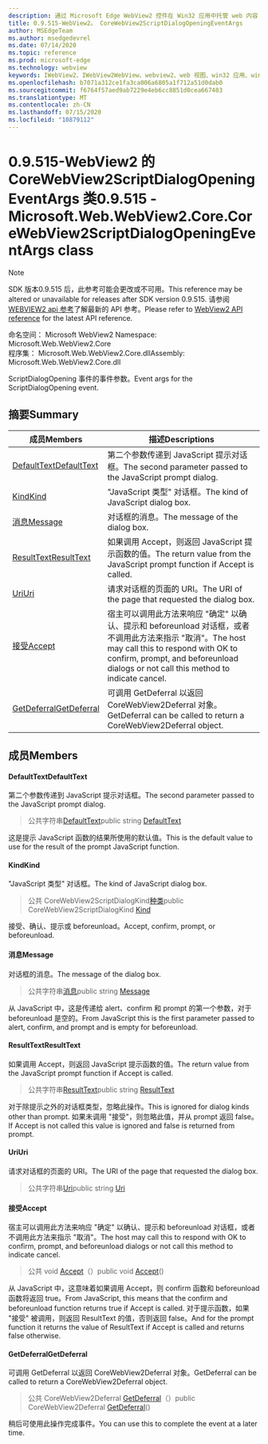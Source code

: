 ```yaml
---
description: 通过 Microsoft Edge WebView2 控件在 Win32 应用中托管 web 内容
title: 0.9.515-WebView2。 CoreWebView2ScriptDialogOpeningEventArgs
author: MSEdgeTeam
ms.author: msedgedevrel
ms.date: 07/14/2020
ms.topic: reference
ms.prod: microsoft-edge
ms.technology: webview
keywords: IWebView2、IWebView2WebView、webview2、web 视图、win32 应用、win32、edge、ICoreWebView2、ICoreWebView2Controller、浏览器控件、边缘 html
ms.openlocfilehash: b7071a312ce1fa3ca006a6805a1f712a51d0dab0
ms.sourcegitcommit: f6764f57aed9ab7229e4eb6cc8851d0cea667403
ms.translationtype: MT
ms.contentlocale: zh-CN
ms.lasthandoff: 07/15/2020
ms.locfileid: "10879112"
---
```

# <span data-ttu-id="e7ce2-104">0.9.515-WebView2 的 CoreWebView2ScriptDialogOpeningEventArgs 类</span><span class="sxs-lookup"><span data-stu-id="e7ce2-104">0.9.515 - Microsoft.Web.WebView2.Core.CoreWebView2ScriptDialogOpeningEventArgs class</span></span> 

> [!NOTE]
> <span data-ttu-id="e7ce2-105">SDK 版本0.9.515 后，此参考可能会更改或不可用。</span><span class="sxs-lookup"><span data-stu-id="e7ce2-105">This reference may be altered or unavailable for releases after SDK version 0.9.515.</span></span> <span data-ttu-id="e7ce2-106">请参阅[WEBVIEW2 api 参考](../../../webview2-api-reference.md)了解最新的 API 参考。</span><span class="sxs-lookup"><span data-stu-id="e7ce2-106">Please refer to [WebView2 API reference](../../../webview2-api-reference.md) for the latest API reference.</span></span>

<span data-ttu-id="e7ce2-107">命名空间： Microsoft WebView2 </span><span class="sxs-lookup"><span data-stu-id="e7ce2-107">Namespace: Microsoft.Web.WebView2.Core</span></span>\
<span data-ttu-id="e7ce2-108">程序集： Microsoft.Web.WebView2.Core.dll</span><span class="sxs-lookup"><span data-stu-id="e7ce2-108">Assembly: Microsoft.Web.WebView2.Core.dll</span></span>

<span data-ttu-id="e7ce2-109">ScriptDialogOpening 事件的事件参数。</span><span class="sxs-lookup"><span data-stu-id="e7ce2-109">Event args for the ScriptDialogOpening event.</span></span>

## <span data-ttu-id="e7ce2-110">摘要</span><span class="sxs-lookup"><span data-stu-id="e7ce2-110">Summary</span></span>

 <span data-ttu-id="e7ce2-111">成员</span><span class="sxs-lookup"><span data-stu-id="e7ce2-111">Members</span></span>                        | <span data-ttu-id="e7ce2-112">描述</span><span class="sxs-lookup"><span data-stu-id="e7ce2-112">Descriptions</span></span>
--------------------------------|---------------------------------------------
[<span data-ttu-id="e7ce2-113">DefaultText</span><span class="sxs-lookup"><span data-stu-id="e7ce2-113">DefaultText</span></span>](#defaulttext) | <span data-ttu-id="e7ce2-114">第二个参数传递到 JavaScript 提示对话框。</span><span class="sxs-lookup"><span data-stu-id="e7ce2-114">The second parameter passed to the JavaScript prompt dialog.</span></span>
[<span data-ttu-id="e7ce2-115">Kind</span><span class="sxs-lookup"><span data-stu-id="e7ce2-115">Kind</span></span>](#kind) | <span data-ttu-id="e7ce2-116">"JavaScript 类型" 对话框。</span><span class="sxs-lookup"><span data-stu-id="e7ce2-116">The kind of JavaScript dialog box.</span></span>
[<span data-ttu-id="e7ce2-117">消息</span><span class="sxs-lookup"><span data-stu-id="e7ce2-117">Message</span></span>](#message) | <span data-ttu-id="e7ce2-118">对话框的消息。</span><span class="sxs-lookup"><span data-stu-id="e7ce2-118">The message of the dialog box.</span></span>
[<span data-ttu-id="e7ce2-119">ResultText</span><span class="sxs-lookup"><span data-stu-id="e7ce2-119">ResultText</span></span>](#resulttext) | <span data-ttu-id="e7ce2-120">如果调用 Accept，则返回 JavaScript 提示函数的值。</span><span class="sxs-lookup"><span data-stu-id="e7ce2-120">The return value from the JavaScript prompt function if Accept is called.</span></span>
[<span data-ttu-id="e7ce2-121">Uri</span><span class="sxs-lookup"><span data-stu-id="e7ce2-121">Uri</span></span>](#uri) | <span data-ttu-id="e7ce2-122">请求对话框的页面的 URI。</span><span class="sxs-lookup"><span data-stu-id="e7ce2-122">The URI of the page that requested the dialog box.</span></span>
[<span data-ttu-id="e7ce2-123">接受</span><span class="sxs-lookup"><span data-stu-id="e7ce2-123">Accept</span></span>](#accept) | <span data-ttu-id="e7ce2-124">宿主可以调用此方法来响应 "确定" 以确认、提示和 beforeunload 对话框，或者不调用此方法来指示 "取消"。</span><span class="sxs-lookup"><span data-stu-id="e7ce2-124">The host may call this to respond with OK to confirm, prompt, and beforeunload dialogs or not call this method to indicate cancel.</span></span>
[<span data-ttu-id="e7ce2-125">GetDeferral</span><span class="sxs-lookup"><span data-stu-id="e7ce2-125">GetDeferral</span></span>](#getdeferral) | <span data-ttu-id="e7ce2-126">可调用 GetDeferral 以返回 CoreWebView2Deferral 对象。</span><span class="sxs-lookup"><span data-stu-id="e7ce2-126">GetDeferral can be called to return a CoreWebView2Deferral object.</span></span>

## <span data-ttu-id="e7ce2-127">成员</span><span class="sxs-lookup"><span data-stu-id="e7ce2-127">Members</span></span>

#### <span data-ttu-id="e7ce2-128">DefaultText</span><span class="sxs-lookup"><span data-stu-id="e7ce2-128">DefaultText</span></span> 

<span data-ttu-id="e7ce2-129">第二个参数传递到 JavaScript 提示对话框。</span><span class="sxs-lookup"><span data-stu-id="e7ce2-129">The second parameter passed to the JavaScript prompt dialog.</span></span>

> <span data-ttu-id="e7ce2-130">公共字符串[DefaultText](#defaulttext)</span><span class="sxs-lookup"><span data-stu-id="e7ce2-130">public string [DefaultText](#defaulttext)</span></span>

<span data-ttu-id="e7ce2-131">这是提示 JavaScript 函数的结果所使用的默认值。</span><span class="sxs-lookup"><span data-stu-id="e7ce2-131">This is the default value to use for the result of the prompt JavaScript function.</span></span>

#### <span data-ttu-id="e7ce2-132">Kind</span><span class="sxs-lookup"><span data-stu-id="e7ce2-132">Kind</span></span> 

<span data-ttu-id="e7ce2-133">"JavaScript 类型" 对话框。</span><span class="sxs-lookup"><span data-stu-id="e7ce2-133">The kind of JavaScript dialog box.</span></span>

> <span data-ttu-id="e7ce2-134">公共 CoreWebView2ScriptDialogKind[种类](#kind)</span><span class="sxs-lookup"><span data-stu-id="e7ce2-134">public CoreWebView2ScriptDialogKind [Kind](#kind)</span></span>

<span data-ttu-id="e7ce2-135">接受、确认、提示或 beforeunload。</span><span class="sxs-lookup"><span data-stu-id="e7ce2-135">Accept, confirm, prompt, or beforeunload.</span></span>

#### <span data-ttu-id="e7ce2-136">消息</span><span class="sxs-lookup"><span data-stu-id="e7ce2-136">Message</span></span> 

<span data-ttu-id="e7ce2-137">对话框的消息。</span><span class="sxs-lookup"><span data-stu-id="e7ce2-137">The message of the dialog box.</span></span>

> <span data-ttu-id="e7ce2-138">公共字符串[消息](#message)</span><span class="sxs-lookup"><span data-stu-id="e7ce2-138">public string [Message](#message)</span></span>

<span data-ttu-id="e7ce2-139">从 JavaScript 中，这是传递给 alert、confirm 和 prompt 的第一个参数，对于 beforeunload 是空的。</span><span class="sxs-lookup"><span data-stu-id="e7ce2-139">From JavaScript this is the first parameter passed to alert, confirm, and prompt and is empty for beforeunload.</span></span>

#### <span data-ttu-id="e7ce2-140">ResultText</span><span class="sxs-lookup"><span data-stu-id="e7ce2-140">ResultText</span></span> 

<span data-ttu-id="e7ce2-141">如果调用 Accept，则返回 JavaScript 提示函数的值。</span><span class="sxs-lookup"><span data-stu-id="e7ce2-141">The return value from the JavaScript prompt function if Accept is called.</span></span>

> <span data-ttu-id="e7ce2-142">公共字符串[ResultText](#resulttext)</span><span class="sxs-lookup"><span data-stu-id="e7ce2-142">public string [ResultText](#resulttext)</span></span>

<span data-ttu-id="e7ce2-143">对于除提示之外的对话框类型，忽略此操作。</span><span class="sxs-lookup"><span data-stu-id="e7ce2-143">This is ignored for dialog kinds other than prompt.</span></span> <span data-ttu-id="e7ce2-144">如果未调用 "接受"，则忽略此值，并从 prompt 返回 false。</span><span class="sxs-lookup"><span data-stu-id="e7ce2-144">If Accept is not called this value is ignored and false is returned from prompt.</span></span>

#### <span data-ttu-id="e7ce2-145">Uri</span><span class="sxs-lookup"><span data-stu-id="e7ce2-145">Uri</span></span> 

<span data-ttu-id="e7ce2-146">请求对话框的页面的 URI。</span><span class="sxs-lookup"><span data-stu-id="e7ce2-146">The URI of the page that requested the dialog box.</span></span>

> <span data-ttu-id="e7ce2-147">公共字符串[Uri](#uri)</span><span class="sxs-lookup"><span data-stu-id="e7ce2-147">public string [Uri](#uri)</span></span>

#### <span data-ttu-id="e7ce2-148">接受</span><span class="sxs-lookup"><span data-stu-id="e7ce2-148">Accept</span></span> 

<span data-ttu-id="e7ce2-149">宿主可以调用此方法来响应 "确定" 以确认、提示和 beforeunload 对话框，或者不调用此方法来指示 "取消"。</span><span class="sxs-lookup"><span data-stu-id="e7ce2-149">The host may call this to respond with OK to confirm, prompt, and beforeunload dialogs or not call this method to indicate cancel.</span></span>

> <span data-ttu-id="e7ce2-150">公共 void [Accept](#accept)（）</span><span class="sxs-lookup"><span data-stu-id="e7ce2-150">public void [Accept](#accept)()</span></span>

<span data-ttu-id="e7ce2-151">从 JavaScript 中，这意味着如果调用 Accept，则 confirm 函数和 beforeunload 函数将返回 true。</span><span class="sxs-lookup"><span data-stu-id="e7ce2-151">From JavaScript, this means that the confirm and beforeunload function returns true if Accept is called.</span></span> <span data-ttu-id="e7ce2-152">对于提示函数，如果 "接受" 被调用，则返回 ResultText 的值，否则返回 false。</span><span class="sxs-lookup"><span data-stu-id="e7ce2-152">And for the prompt function it returns the value of ResultText if Accept is called and returns false otherwise.</span></span>

#### <span data-ttu-id="e7ce2-153">GetDeferral</span><span class="sxs-lookup"><span data-stu-id="e7ce2-153">GetDeferral</span></span> 

<span data-ttu-id="e7ce2-154">可调用 GetDeferral 以返回 CoreWebView2Deferral 对象。</span><span class="sxs-lookup"><span data-stu-id="e7ce2-154">GetDeferral can be called to return a CoreWebView2Deferral object.</span></span>

> <span data-ttu-id="e7ce2-155">公共 CoreWebView2Deferral [GetDeferral](#getdeferral)（）</span><span class="sxs-lookup"><span data-stu-id="e7ce2-155">public CoreWebView2Deferral [GetDeferral](#getdeferral)()</span></span>

<span data-ttu-id="e7ce2-156">稍后可使用此操作完成事件。</span><span class="sxs-lookup"><span data-stu-id="e7ce2-156">You can use this to complete the event at a later time.</span></span>

